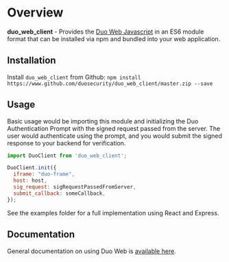 # Overview

**duo_web_client** - Provides the [Duo Web Javascript](https://duo.com/docs/duoweb) in an ES6 module format that can be installed via npm and bundled into your web application.

## Installation

Install `duo_web_client` from Github: `npm install https://www.github.com/duosecurity/duo_web_client/master.zip --save`

## Usage

Basic usage would be importing this module and initializing the Duo Authentication Prompt
with the signed request passed from the server. The user would authenticate using the prompt, and you would
submit the signed response to your backend for verification. 

```js
import DuoClient from 'duo_web_client';

DuoClient.init({
  iframe: "duo-frame",
  host: host,
  sig_request: sigRequestPassedFromServer,
  submit_callback: someCallback,
});
```

See the examples folder for a full implementation using React and Express.

## Documentation

General documentation on using Duo Web is [available here](https://duo.com/docs/duoweb). 